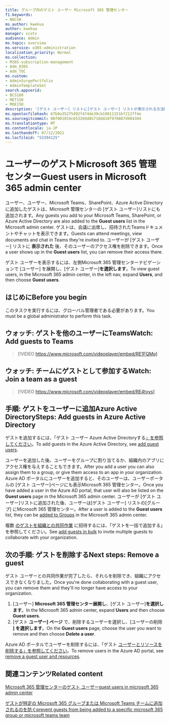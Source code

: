 ```yaml
---
title: グループ内のゲスト ユーザー Microsoft 365 管理センター
f1.keywords:
- NOCSH
ms.author: kwekua
author: kwekua
manager: scotv
audience: Admin
ms.topic: overview
ms.service: o365-administration
localization_priority: Normal
ms.collection:
- M365-subscription-management
- Adm_O365
- Adm_TOC
ms.custom:
- AdminSurgePortfolio
- AdminTemplateSet
search.appverid:
- BCS160
- MET150
- MOE150
description: '[ゲスト ユーザー] リストに[ゲスト ユーザー] リストが表示される方法Microsoft 365 管理センター。'
ms.openlocfilehash: 67b0a352f5492f474de39cb19811151bf212ff4e
ms.sourcegitcommit: 00f001019c653269d85718d410f970887d904304
ms.translationtype: MT
ms.contentlocale: ja-JP
ms.lasthandoff: 07/12/2021
ms.locfileid: "53394125"
---
```

# <a name="guest-users-in-microsoft-365-admin-center"></a><span data-ttu-id="9342a-103">ユーザーのゲストMicrosoft 365 管理センター</span><span class="sxs-lookup"><span data-stu-id="9342a-103">Guest users in Microsoft 365 admin center</span></span>

<span data-ttu-id="9342a-104">ユーザー、ユーザー、Microsoft Teams、SharePoint、Azure Active Directoryに追加したゲストは、Microsoft 管理センターの [ゲスト ユーザー]リストにも追加されます。</span><span class="sxs-lookup"><span data-stu-id="9342a-104">Any guests you add to your Microsoft Teams, SharePoint, or Azure Active Directory are also added to the **Guest users** list in the Microsoft admin center.</span></span> <span data-ttu-id="9342a-105">ゲストは、会議に出席し、招待されたTeamsドキュメントやチャットを表示できます。</span><span class="sxs-lookup"><span data-stu-id="9342a-105">Guests can attend meetings, view documents and chat in Teams they're invited to.</span></span>
<span data-ttu-id="9342a-106">ユーザーが [ゲスト ユーザー] リストに **表示された** 後、そのユーザーのアクセス権を削除できます。</span><span class="sxs-lookup"><span data-stu-id="9342a-106">Once a user shows up in the **Guest users** list, you can remove their access there.</span></span>

<span data-ttu-id="9342a-107">ゲスト ユーザーを表示するには、左側Microsoft 365 管理センターナビゲーションで [ユーザー] を展開し、[ゲスト ユーザー]**を選択します**。</span><span class="sxs-lookup"><span data-stu-id="9342a-107">To view guest users, in the Microsoft 365 admin center, in the left nav, expand **Users**, and then choose **Guest users**.</span></span>

## <a name="before-you-begin"></a><span data-ttu-id="9342a-108">はじめに</span><span class="sxs-lookup"><span data-stu-id="9342a-108">Before you begin</span></span>

<span data-ttu-id="9342a-109">このタスクを実行するには、グローバル管理者である必要があります。</span><span class="sxs-lookup"><span data-stu-id="9342a-109">You must be a global administrator to perform this task.</span></span>

## <a name="watch-add-guests-to-teams"></a><span data-ttu-id="9342a-110">ウォッチ: ゲストを他のユーザーにTeams</span><span class="sxs-lookup"><span data-stu-id="9342a-110">Watch: Add guests to Teams</span></span>

> [!VIDEO https://www.microsoft.com/videoplayer/embed/RE1FQMp]

## <a name="watch-join-a-team-as-a-guest"></a><span data-ttu-id="9342a-111">ウォッチ: チームにゲストとして参加する</span><span class="sxs-lookup"><span data-stu-id="9342a-111">Watch: Join a team as a guest</span></span>

> [!VIDEO https://www.microsoft.com/videoplayer/embed/RE4tyys]

## <a name="steps-add-guests-in-azure-active-directory"></a><span data-ttu-id="9342a-112">手順: ゲストをユーザーに追加Azure Active Directory</span><span class="sxs-lookup"><span data-stu-id="9342a-112">Steps: Add guests in Azure Active Directory</span></span>

<span data-ttu-id="9342a-113">ゲストを追加するには、「ゲスト ユーザー Azure Active Directoryする[」を参照してください](/azure/active-directory/b2b/b2b-quickstart-add-guest-users-portal)。</span><span class="sxs-lookup"><span data-stu-id="9342a-113">To add guests in the Azure Active Directory, see [add guest users](/azure/active-directory/b2b/b2b-quickstart-add-guest-users-portal).</span></span>

<span data-ttu-id="9342a-114">ユーザーを追加した後、ユーザーをグループに割り当てるか、組織内のアプリにアクセス権を与えすることもできます。</span><span class="sxs-lookup"><span data-stu-id="9342a-114">After you add a user you can also assign them to a group, or give them access to an app in your organization.</span></span> <span data-ttu-id="9342a-115">Azure AD ポータルにユーザーを追加すると、そのユーザーは、ユーザーポータルの [ゲスト ユーザー]ページにも表示Microsoft 365 管理センター。</span><span class="sxs-lookup"><span data-stu-id="9342a-115">Once you have added a user in the Azure AD portal, that user will also be listed on the **Guest users** page in the Microsoft 365 admin center.</span></span>
<span data-ttu-id="9342a-116">ユーザーが [ゲスト ユーザー]リストに追加された後、ユーザーは[ゲスト ユーザー] リストの[[](../create-groups/manage-guest-access-in-groups.md#add-guests-to-a-microsoft-365-group-from-the-admin-center)グループ] にMicrosoft 365 管理センター。</span><span class="sxs-lookup"><span data-stu-id="9342a-116">After a user is added to the **Guest users** list, they can be [added to Groups](../create-groups/manage-guest-access-in-groups.md#add-guests-to-a-microsoft-365-group-from-the-admin-center) in the Microsoft 365 admin center.</span></span>

<span data-ttu-id="9342a-117">複数 [のゲストを組織との共同作業](/azure/active-directory/b2b/tutorial-bulk-invite) に招待するには、「ゲストを一括で追加する」を参照してください。</span><span class="sxs-lookup"><span data-stu-id="9342a-117">See [add guests in bulk](/azure/active-directory/b2b/tutorial-bulk-invite) to invite multiple guests to collaborate with your organization.</span></span>

## <a name="next-steps-remove-a-guest"></a><span data-ttu-id="9342a-118">次の手順: ゲストを削除する</span><span class="sxs-lookup"><span data-stu-id="9342a-118">Next steps: Remove a guest</span></span>

<span data-ttu-id="9342a-119">ゲスト ユーザーとの共同作業が完了したら、それらを削除でき、組織にアクセスできなくなりました。</span><span class="sxs-lookup"><span data-stu-id="9342a-119">Once you're done collaborating with a guest user, you can remove them and they'll no longer have access to your organization.</span></span>

1. <span data-ttu-id="9342a-120">[ユーザー] **Microsoft 365 管理センター展開し**、[ゲスト ユーザー]**を選択します**。</span><span class="sxs-lookup"><span data-stu-id="9342a-120">In the Microsoft 365 admin center, expand **Users** and then choose **Guest users**.</span></span>
1. <span data-ttu-id="9342a-121">[ゲスト **ユーザー] ページ** で、削除するユーザーを選択し、[ユーザーの削除 **] を選択します**。</span><span class="sxs-lookup"><span data-stu-id="9342a-121">On the **Guest users** page, choose the user you want to remove and then choose **Delete a user**.</span></span>

<span data-ttu-id="9342a-122">Azure AD ポータルでユーザーを削除するには、「ゲスト [ユーザーとリソースを削除する」を参照してください](/azure/active-directory/b2b/b2b-quickstart-add-guest-users-portal#clean-up-resources)。</span><span class="sxs-lookup"><span data-stu-id="9342a-122">To remove users in the Azure AD portal, see [remove a guest user and resources](/azure/active-directory/b2b/b2b-quickstart-add-guest-users-portal#clean-up-resources).</span></span>

## <a name="related-content"></a><span data-ttu-id="9342a-123">関連コンテンツ</span><span class="sxs-lookup"><span data-stu-id="9342a-123">Related content</span></span>

[<span data-ttu-id="9342a-124">Microsoft 365 管理センターのゲスト ユーザー</span><span class="sxs-lookup"><span data-stu-id="9342a-124">guest users in microsoft 365 admin center</span></span>](about-guest-users.md)

[<span data-ttu-id="9342a-125">ゲストが特定の Microsoft 365 グループまたは Microsoft Teams チームに追加されるのを防ぐ</span><span class="sxs-lookup"><span data-stu-id="9342a-125">prevent guests from being added to a specific microsoft 365 group or microsoft teams team</span></span>](../../solutions/per-group-guest-access.md)
